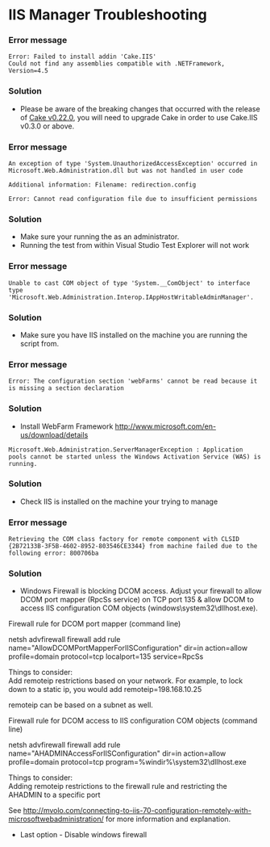 # IIS Manager Troubleshooting



### Error message
```
Error: Failed to install addin 'Cake.IIS'
Could not find any assemblies compatible with .NETFramework, Version=4.5
```

### Solution
* Please be aware of the breaking changes that occurred with the release of [Cake v0.22.0](https://cakebuild.net/blog/2017/09/cake-v0.22.0-released), you will need to upgrade Cake in order to use Cake.IIS v0.3.0 or above.



### Error message
```
An exception of type 'System.UnauthorizedAccessException' occurred in Microsoft.Web.Administration.dll but was not handled in user code

Additional information: Filename: redirection.config

Error: Cannot read configuration file due to insufficient permissions
```

### Solution
* Make sure your running the as an administrator. 
* Running the test from within Visual Studio Test Explorer will not work



### Error message
```
Unable to cast COM object of type 'System.__ComObject' to interface type 'Microsoft.Web.Administration.Interop.IAppHostWritableAdminManager'. 
```

### Solution
* Make sure you have IIS installed on the machine you are running the script from.



### Error message
```
Error: The configuration section 'webFarms' cannot be read because it is missing a section declaration
```

### Solution
* Install WebFarm Framework
http://www.microsoft.com/en-us/download/details
```
Microsoft.Web.Administration.ServerManagerException : Application pools cannot be started unless the Windows Activation Service (WAS) is running.
```

### Solution
* Check IIS is installed on the machine your trying to manage



### Error message
```
Retrieving the COM class factory for remote component with CLSID {2B72133B-3F5B-4602-8952-803546CE3344} from machine failed due to the following error: 800706ba
```

### Solution
* Windows Firewall is blocking DCOM access.  Adjust your firewall to allow DCOM port mapper (RpcSs service) on TCP port 135 & allow DCOM to access IIS configuration COM objects (windows\system32\dllhost.exe).

Firewall rule for DCOM port mapper (command line)

netsh advfirewall firewall add rule name="AllowDCOMPortMapperForIISConfiguration" dir=in action=allow profile=domain protocol=tcp localport=135 service=RpcSs

Things to consider:  
Add remoteip restrictions based on your network.  For example, to lock down to a static ip, you would add remoteip=198.168.10.25  

remoteip can be based on a subnet as well.

Firewall rule for DCOM access to IIS configuration COM objects (command line)

netsh advfirewall firewall add rule name="AHADMINAccessForIISConfiguration" dir=in action=allow profile=domain protocol=tcp program=%windir%\system32\dllhost.exe

Things to consider:  
Adding remoteip restrictions to the firewall rule and restricting the AHADMIN to a specific port

See http://mvolo.com/connecting-to-iis-70-configuration-remotely-with-microsoftwebadministration/ for more information and explanation.

* Last option - Disable windows firewall
